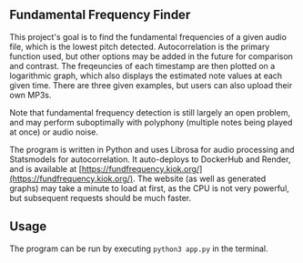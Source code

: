 ## Fundamental Frequency Finder

This project's goal is to find the fundamental frequencies of a given audio file, which is the lowest pitch detected. Autocorrelation is the primary function used, but other options may be added in the future for comparison and contrast. The freqeuncies of each timestamp are then plotted on a logarithmic graph, which also displays the estimated note values at each given time. There are three given examples, but users can also upload their own MP3s. 

Note that fundamental frequency detection is still largely an open problem, and may perform suboptimally with polyphony (multiple notes being played at once) or audio noise.

The program is written in Python and uses Librosa for audio processing and Statsmodels for autocorrelation. It auto-deploys to DockerHub and Render, and is available at [https://fundfrequency.kiok.org/](https://fundfrequency.kiok.org/). The website (as well as generated graphs) may take a minute to load at first, as the CPU is not very powerful, but subsequent requests should be much faster.

## Usage

The program can be run by executing `python3 app.py` in the terminal. 